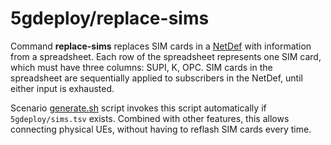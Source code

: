 # 5gdeploy/replace-sims

Command **replace-sims** replaces SIM cards in a [NetDef](../netdef) with information from a spreadsheet.
Each row of the spreadsheet represents one SIM card, which must have three columns: SUPI, K, OPC.
SIM cards in the spreadsheet are sequentially applied to subscribers in the NetDef, until either input is exhausted.

Scenario [generate.sh](../scenario) script invokes this script automatically if `5gdeploy/sims.tsv` exists.
Combined with other features, this allows connecting physical UEs, without having to reflash SIM cards every time.

